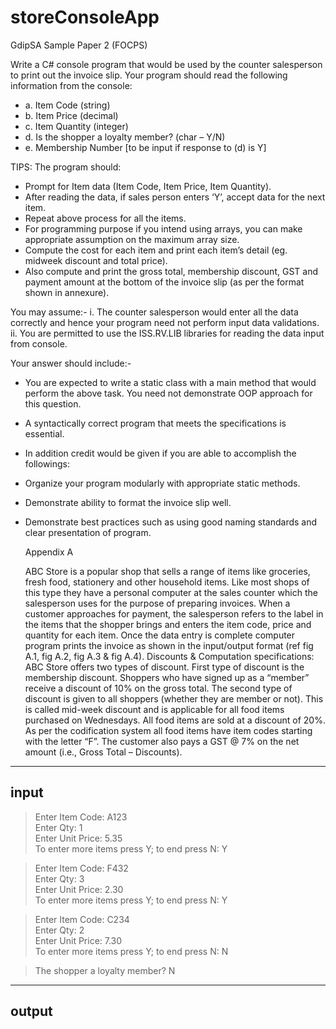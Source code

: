 # storeConsoleApp
GdipSA Sample Paper 2 (FOCPS)

Write a C# console program that would be used by the counter salesperson to print out the
invoice slip.
Your program should read the following information from the console:
- a. Item Code (string)
- b. Item Price (decimal)
- c. Item Quantity (integer)
- d. Is the shopper a loyalty member? (char – Y/N)
- e. Membership Number [to be input if response to (d) is Y]

TIPS: The program should:
- Prompt for Item data (Item Code, Item Price, Item Quantity).
- After reading the data, if sales person enters ‘Y’, accept data for the next item.
- Repeat above process for all the items.
- For programming purpose if you intend using arrays, you can make appropriate
  assumption on the maximum array size.
- Compute the cost for each item and print each item’s detail (eg. midweek discount
  and total price).
- Also compute and print the gross total, membership discount, GST and payment
  amount at the bottom of the invoice slip (as per the format shown in annexure).

You may assume:-
i. The counter salesperson would enter all the data correctly and hence your program
   need not perform input data validations.
ii. You are permitted to use the ISS.RV.LIB libraries for reading the data input from
    console.

Your answer should include:-
- You are expected to write a static class with a main method that would perform the
  above task. You need not demonstrate OOP approach for this question.
- A syntactically correct program that meets the specifications is essential.
- In addition credit would be given if you are able to accomplish the followings:
- Organize your program modularly with appropriate static methods.
- Demonstrate ability to format the invoice slip well.
- Demonstrate best practices such as using good naming standards and clear
  presentation of program.
  
  
  Appendix A
  
  ABC Store is a popular shop that sells a range of items like groceries, fresh food, stationery
  and other household items. Like most shops of this type they have a personal computer at the
  sales counter which the salesperson uses for the purpose of preparing invoices. When a
  customer approaches for payment, the salesperson refers to the label in the items that the
  shopper brings and enters the item code, price and quantity for each item. Once the data entry
  is complete computer program prints the invoice as shown in the input/output format (ref fig
  A.1, fig A.2, fig A.3 & fig A.4).
  Discounts & Computation specifications:
  ABC Store offers two types of discount. First type of discount is the membership discount.
  Shoppers who have signed up as a “member” receive a discount of 10% on the gross total.
  The second type of discount is given to all shoppers (whether they are member or not). This
  is called mid-week discount and is applicable for all food items purchased on Wednesdays.
  All food items are sold at a discount of 20%. As per the codification system all food items
  have item codes starting with the letter “F”. The customer also pays a GST @ 7% on the net
  amount (i.e., Gross Total – Discounts).

---
input
---
> Enter Item Code: A123  
> Enter Qty: 1  
> Enter Unit Price: 5.35  
> To enter more items press Y; to end press N: Y  

> Enter Item Code: F432  
> Enter Qty: 3  
> Enter Unit Price: 2.30  
> To enter more items press Y; to end press N: Y  

> Enter Item Code: C234  
> Enter Qty: 2  
> Enter Unit Price: 7.30  
> To enter more items press Y; to end press N: N  

> The shopper a loyalty member?  N  


---
output
---

